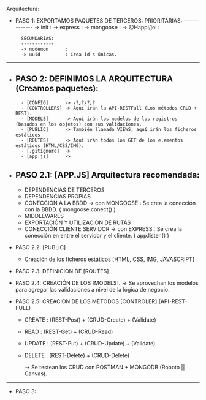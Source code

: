 Arquitectura:

- PASO 1: EXPORTAMOS PAQUETES DE TERCEROS:
        PRIORITARIAS:
        -------------
        -> init         :
        -> express      :
        -> mongoose     :
        -> @Happi/joi   :

        SECUNDARIAS:
        ------------
        -> nodemon 		:
        -> uuid			: Crea id's únicas.

-----------------------------------------------------------------------------------------------------------------------
- PASO 2: DEFINIMOS LA ARQUITECTURA (Creamos paquetes):
  -----------------------------------------------------
        - [CONFIG]      -> ¿?¿?¿?¿? 
        - [CONTROLLERS] -> Aquí irán la API-RESTFull (Los métodos CRUD + REST).
        - [MODELS]      -> Aquí irán los modelos de los registros (basados en los objetos) con sus validaciones.
        - [PUBLIC]      -> También llamada VIEWS, aquí irán los ficheros estáticos
        - [ROUTES]      -> Aquí irán todos los GET de los elementos estáticos (HTML/CSS/IMG).
        - [.gitignore]  -> 
        - [app.js]      -> 

- PASO 2.1: [APP.JS]
    Arquitectura recomendada:
    -------------------------
    - DEPENDENCIAS DE TERCEROS
    - DEPENDENCIAS PROPIAS
    - CONECCIÓN A LA BBDD
        -> con MONGOOSE : Se crea la conección con la BBDD. ( mongoose.conect() )
    - MIDDLEWARES
    - EXPORTACIÓN Y UTILIZACIÓN DE RUTAS
    - CONECCIÓN CLIENTE SERVIDOR
        -> con EXPRESS  : Se crea la conección en entre el servidor y el cliente. ( app.listen() )

- PASO 2.2: [PUBLIC]
    - Creación de los ficheros estáticos [HTML, CSS, IMG, JAVASCRIPT]


- PASO 2.3: DEFINICIÓN DE [ROUTES]

- PASO 2.4: CREACIÓN DE LOS [MODELS].
    -> Se aprovechan los modelos para agregar las validaciones a nivel de la lógica de negocio.

- PASO 2.5: CREACIÓN DE LOS MÉTODOS [CONTROLER] (API-REST-FULL)
    - CREATE    : (REST-Post)   + (CRUD-Create) + (Validate)
    - READ      : (REST-Get)    + (CRUD-Read)
    - UPDATE    : (REST-Put)    + (CRUD-Update) + (Validate)
    - DELETE    : (REST-Delete) + (CRUD-Delete)

        -> Se testean los CRUD con POSTMAN + MONGODB (Roboto || Canvas).
-----------------------------------------------------------------------------------------------------------------------

- PASO 3: 

    

